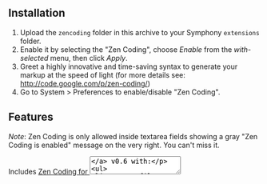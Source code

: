 ## Installation

1. Upload the `zencoding` folder in this archive to your Symphony `extensions` folder.
2. Enable it by selecting the "Zen Coding", choose _Enable_ from the _with-selected_ menu, then click _Apply_.
3. Greet a highly innovative and time-saving syntax to generate your markup at the speed of light (for more details see: <http://code.google.com/p/zen-coding/>)
4. Go to System > Preferences to enable/disable "Zen Coding".

## Features

_Note_: Zen Coding is only allowed inside textarea fields showing a gray "Zen Coding is enabled" message on the very right. You can't miss it.

Includes [Zen Coding for <textarea>](http://zen-coding.ru/textarea/) v0.6 with:

* XSLT Profile enabled
* Tabs enabled (press `[Tab]` key to indent)
* Formatted line breaks enabled (auto-indentation of lines when hitting `[Enter]` key)

## Shortcuts

Meta+E
:  Expand Abbreviation

Meta+D
:  Balance Tag Outward

Shift+Meta+D
:  Balance Tag Inward

Shift+Meta+A
:  Wrap With Abbreviation

Ctrl+Alt+→
:  Next Edit Point

Ctrl+Alt+←
:  Previous Edit Point

Meta+L
:  Select Line

## Resources & Further readings

* [Zen Coding on Google Code](http://code.google.com/p/zen-coding/)
* [Zen HTML elements](http://code.google.com/p/zen-coding/wiki/ZenHTMLElementsEn)
* [Zen HTML selectors](http://code.google.com/p/zen-coding/wiki/ZenHTMLSelectorsEn)
* [«Zen Coding: A Speedy Way To Write HTML/CSS Code», on Smashing Magazine](http://www.smashingmagazine.com/2009/11/21/zen-coding-a-new-way-to-write-html-code/)
